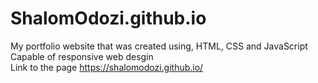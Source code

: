 # ShalomOdozi.github.io
My portfolio website that was created using, HTML, CSS and JavaScript\
Capable of responsive web desgin<br/>
Link to the page https://shalomodozi.github.io/
